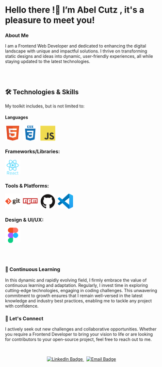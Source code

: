 
# Hello  there !👋 I’m Abel Cutz , it's a pleasure to meet you!

### About Me
I am a  Frontend Web Developer and dedicated to enhancing the digital landscape with unique and impactful solutions. I thrive on transforming static designs and ideas into dynamic, user-friendly experiences, all while staying updated to the latest technologies.

<br><br>
## 🛠️ Technologies & Skills
My toolkit includes, but is not limited to:
 #### Languages 
<div>
   <img src="https://github.com/devicons/devicon/blob/master/icons/html5/html5-original.svg" title="HTML5" alt="HTML" width="50" height="50"/>&nbsp;
  <img src="https://github.com/devicons/devicon/blob/master/icons/css3/css3-plain-wordmark.svg"  title="CSS3" alt="CSS" width="50" height="50"/>&nbsp;
  <img src="https://github.com/devicons/devicon/blob/master/icons/javascript/javascript-original.svg" title="JavaScript" alt="JavaScript" width="50" height="50"/>&nbsp;
</div>

### Frameworks/Libraries: 

<div>
  <img src="https://github.com/devicons/devicon/blob/master/icons/react/react-original-wordmark.svg" title="React" alt="React" width="50" height="50"/>
</div>

### Tools & Platforms: 

<div>
 <img src="https://github.com/devicons/devicon/blob/master/icons/git/git-original-wordmark.svg" title="Git" alt="Git" width="50" height="50"/>&nbsp;
 <img src="https://github.com/devicons/devicon/blob/master/icons/npm/npm-original-wordmark.svg" title="npm" alt="npm" width="50" height="50"/>&nbsp;
 <img src="https://github.com/devicons/devicon/blob/master/icons/github/github-original.svg" title="GitHub" alt="GitHub" width="50" height="50"/>&nbsp;
 <img src="https://github.com/devicons/devicon/blob/master/icons/vscode/vscode-original.svg" title="VSCode" alt="VSCode" width="50" height="50"/>&nbsp;
</div>

### Design & UI/UX: 

<div>
  <img src="https://github.com/devicons/devicon/blob/master/icons/figma/figma-original.svg" title="Figma" alt="Figma" width="50" height="50"/>&nbsp;
</div>
<br><br><br>

### 🌱 Continuous Learning


In this dynamic and rapidly evolving field, I firmly embrace the value of continuous learning and adaptation. Regularly, I invest time in exploring cutting-edge technologies, engaging in coding challenges. This unwavering commitment to growth ensures that I remain well-versed in the latest knowledge and industry best practices, enabling me to tackle any project with confidence.

### 🤝 Let's Connect
I actively seek out new challenges and collaborative opportunities. Whether you require a Frontend Developer to bring your vision to life or are looking for contributors to your open-source project, feel free to reach out to me.
<div id="badges" align="center">
  <br><br>
  <a href="https://www.linkedin.com/in/abel-cutz-a542ab8b/">
    <img src="https://img.shields.io/badge/LinkedIn-blue?style=for-the-badge&logo=linkedin&logoColor=white" alt="LinkedIn Badge"/>
  </a>&nbsp;
  <a href="mailto:abel125.cutz@gmail.com">
    <img src="https://img.shields.io/badge/Gmail-blue?style=for-the-badge&logo=gmail&logoColor=white&color=bb001b" alt="Email Badge" />
  </a>
</div>
<br>
